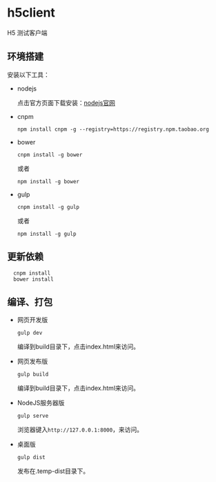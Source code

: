 # h5client

H5 测试客户端

## 环境搭建

安装以下工具：

- nodejs

  点击官方页面下载安装：[nodejs官网](https://nodejs.org)

- cnpm

  ```dos
  npm install cnpm -g --registry=https://registry.npm.taobao.org
  ```

- bower

  ```dos
  cnpm install -g bower
  ```

  或者

  ```dos
  npm install -g bower
  ```

- gulp

  ```dos
  cnpm install -g gulp
  ```

  或者

  ```dos
  npm install -g gulp
  ```

## 更新依赖

```
  cnpm install
  bower install
```

## 编译、打包

- 网页开发版

  ```dos
  gulp dev
  ```

  编译到build目录下，点击index.html来访问。

- 网页发布版

  ```dos
  gulp build
  ```

  编译到build目录下，点击index.html来访问。

- NodeJS服务器版

  ```
  gulp serve
  ```

  浏览器键入`http://127.0.0.1:8000`，来访问。

- 桌面版

  ```
  gulp dist
  ```

  发布在.temp-dist目录下。
